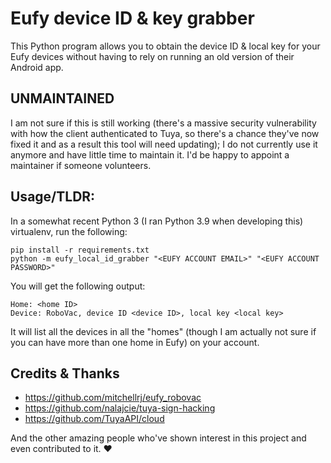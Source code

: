 # Eufy device ID & key grabber

This Python program allows you to obtain the device ID & local key for your Eufy devices without having to rely on running an old version of their Android app.

## **UNMAINTAINED**

I am not sure if this is still working (there's a massive security vulnerability with how the client authenticated to Tuya, so there's a chance they've now fixed it and as a result this tool will need updating); I do not currently use it anymore and have little time to maintain it. I'd be happy to appoint a maintainer if someone volunteers.

## Usage/TLDR:

In a somewhat recent Python 3 (I ran Python 3.9 when developing this) virtualenv, run the following:

```shell
pip install -r requirements.txt
python -m eufy_local_id_grabber "<EUFY ACCOUNT EMAIL>" "<EUFY ACCOUNT PASSWORD>"
```

You will get the following output:

```
Home: <home ID>
Device: RoboVac, device ID <device ID>, local key <local key>
```

It will list all the devices in all the "homes" (though I am actually not sure if you can have more than one home in Eufy) on your account.

## Credits & Thanks

* https://github.com/mitchellrj/eufy_robovac
* https://github.com/nalajcie/tuya-sign-hacking
* https://github.com/TuyaAPI/cloud

And the other amazing people who've shown interest in this project and even contributed to it. ❤️
